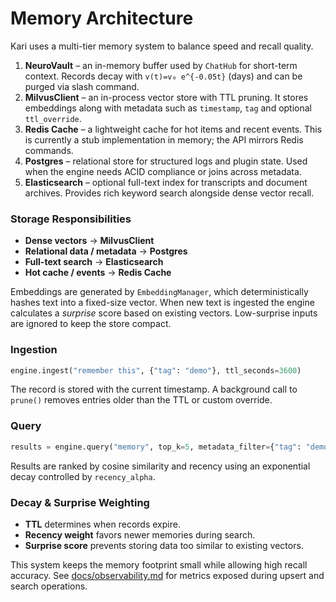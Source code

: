 # Memory Architecture


Kari uses a multi-tier memory system to balance speed and recall quality.

1. **NeuroVault** – an in-memory buffer used by `ChatHub` for short-term context. Records decay with `v(t)=v₀ e^{-0.05t}` (days) and can be purged via slash command.
2. **MilvusClient** – an in-process vector store with TTL pruning. It stores embeddings along with metadata such as `timestamp`, `tag` and optional `ttl_override`.
3. **Redis Cache** – a lightweight cache for hot items and recent events. This is currently a stub implementation in memory; the API mirrors Redis commands.
4. **Postgres** – relational store for structured logs and plugin state. Used when the engine needs ACID compliance or joins across metadata.
5. **Elasticsearch** – optional full-text index for transcripts and document archives. Provides rich keyword search alongside dense vector recall.

### Storage Responsibilities

- **Dense vectors** → **MilvusClient**
- **Relational data / metadata** → **Postgres**
- **Full-text search** → **Elasticsearch**
- **Hot cache / events** → **Redis Cache**
 

 
Embeddings are generated by `EmbeddingManager`, which deterministically hashes text into a fixed-size vector. When new text is ingested the engine calculates a _surprise_ score based on existing vectors. Low-surprise inputs are ignored to keep the store compact.

### Ingestion

```python
engine.ingest("remember this", {"tag": "demo"}, ttl_seconds=3600)
```

The record is stored with the current timestamp. A background call to `prune()` removes entries older than the TTL or custom override.

### Query

```python
results = engine.query("memory", top_k=5, metadata_filter={"tag": "demo"})
```

Results are ranked by cosine similarity and recency using an exponential decay controlled by `recency_alpha`.

### Decay & Surprise Weighting

- **TTL** determines when records expire.
- **Recency weight** favors newer memories during search.
- **Surprise score** prevents storing data too similar to existing vectors.

This system keeps the memory footprint small while allowing high recall accuracy. See [docs/observability.md](observability.md) for metrics exposed during upsert and search operations.
